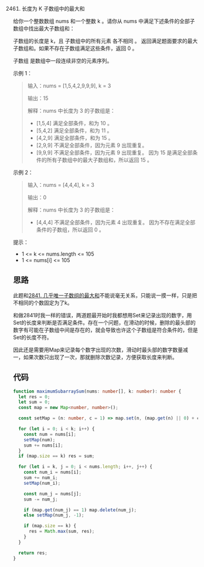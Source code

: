 2461. 长度为 K 子数组中的最大和

给你一个整数数组 nums 和一个整数 k 。请你从 nums 中满足下述条件的全部子数组中找出最大子数组和：

子数组的长度是 k，且
子数组中的所有元素 各不相同 。
返回满足题面要求的最大子数组和。如果不存在子数组满足这些条件，返回 0 。

子数组 是数组中一段连续非空的元素序列。

示例 1：

> 输入：nums = [1,5,4,2,9,9,9], k = 3
>
> 输出：15
>
> 解释：nums 中长度为 3 的子数组是：
>
> - [1,5,4] 满足全部条件，和为 10 。
> - [5,4,2] 满足全部条件，和为 11 。
> - [4,2,9] 满足全部条件，和为 15 。
> - [2,9,9] 不满足全部条件，因为元素 9 出现重复。
> - [9,9,9] 不满足全部条件，因为元素 9 出现重复。
>   因为 15 是满足全部条件的所有子数组中的最大子数组和，所以返回 15 。

示例 2：

> 输入：nums = [4,4,4], k = 3
>
> 输出：0
>
> 解释：nums 中长度为 3 的子数组是：
>
> - [4,4,4] 不满足全部条件，因为元素 4 出现重复。
>   因为不存在满足全部条件的子数组，所以返回 0 。

提示：

- 1 <= k <= nums.length <= 105
- 1 <= nums[i] <= 105

## 思路

此题和[2841. 几乎唯一子数组的最大和](https://github.com/shellingfordly/algorithms/tree/master/SlidingWindow/2841_maxSum)不能说毫无关系，只能说一摸一样，只是把不相同的个数固定为了k。

和做2841时我一样的错误，两道题最开始时我都想用Set来记录出现的数字，用Set的长度来判断是否满足条件。存在一个问题，在滑动的时候，删除的最头部的数字有可能在子数组中间是存在的，就会导致也许这个子数组是符合条件的，但是Set的长度不符。

因此还是需要用Map来记录每个数字出现的次数，滑动时最头部的数字数量减一，如果次数只出现了一次，那就删除次数记录，方便获取长度来判断。

## 代码

```ts
function maximumSubarraySum(nums: number[], k: number): number {
  let res = 0;
  let sum = 0;
  const map = new Map<number, number>();

  const setMap = (n: number, c = 1) => map.set(n, (map.get(n) || 0) + c);

  for (let i = 0; i < k; i++) {
    const num = nums[i];
    setMap(num);
    sum += nums[i];
  }
  if (map.size == k) res = sum;

  for (let i = k, j = 0; i < nums.length; i++, j++) {
    const num_i = nums[i];
    sum += num_i;
    setMap(num_i);

    const num_j = nums[j];
    sum -= num_j;

    if (map.get(num_j) == 1) map.delete(num_j);
    else setMap(num_j, -1);

    if (map.size == k) {
      res = Math.max(sum, res);
    }
  }

  return res;
}
```
